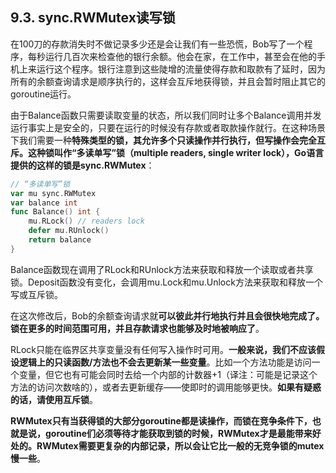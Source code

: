 ## 9.3. sync.RWMutex读写锁

在100刀的存款消失时不做记录多少还是会让我们有一些恐慌，Bob写了一个程序，每秒运行几百次来检查他的银行余额。他会在家，在工作中，甚至会在他的手机上来运行这个程序。银行注意到这些陡增的流量使得存款和取款有了延时，因为所有的余额查询请求是顺序执行的，这样会互斥地获得锁，并且会暂时阻止其它的goroutine运行。

由于Balance函数只需要读取变量的状态，所以我们同时让多个Balance调用并发运行事实上是安全的，只要在运行的时候没有存款或者取款操作就行。在这种场景下我们需要一种**特殊类型的锁，其允许多个只读操作并行执行，但写操作会完全互斥。这种锁叫作“多读单写”锁（multiple readers, single writer lock），Go语言提供的这样的锁是sync.RWMutex**：

```go
// “多读单写”锁
var mu sync.RWMutex
var balance int
func Balance() int {
	mu.RLock() // readers lock
	defer mu.RUnlock()
	return balance
}
```

Balance函数现在调用了RLock和RUnlock方法来获取和释放一个读取或者共享锁。Deposit函数没有变化，会调用mu.Lock和mu.Unlock方法来获取和释放一个写或互斥锁。

在这次修改后，Bob的余额查询请求就**可以彼此并行地执行并且会很快地完成了。锁在更多的时间范围可用，并且存款请求也能够及时地被响应了**。

RLock只能在临界区共享变量没有任何写入操作时可用。**一般来说，我们不应该假设逻辑上的只读函数/方法也不会去更新某一些变量**。比如一个方法功能是访问一个变量，但它也有可能会同时去给一个内部的计数器+1（译注：可能是记录这个方法的访问次数啥的），或者去更新缓存——使即时的调用能够更快。**如果有疑惑的话，请使用互斥锁**。

**RWMutex只有当获得锁的大部分goroutine都是读操作，而锁在竞争条件下，也就是说，goroutine们必须等待才能获取到锁的时候，RWMutex才是最能带来好处的。RWMutex需要更复杂的内部记录，所以会让它比一般的无竞争锁的mutex慢一些**。

<!--stackedit_data:
eyJoaXN0b3J5IjpbLTE4ODY2NDE2MDksMTk5NjQ1MTYzOSwxNj
A4NjUyODAwXX0=
-->